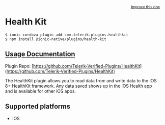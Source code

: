 <a style="float:right;font-size:12px;" href="http://github.com/danielsogl/awesome-cordova-plugins/edit/master/src/@awesome-cordova-plugins/plugins/health-kit/index.ts#L79">
  Improve this doc
</a>

# Health Kit

```
$ ionic cordova plugin add com.telerik.plugins.healthkit
$ npm install @ionic-native/plugins/health-kit
```

## [Usage Documentation](https://ionicframework.com/docs/native/health-kit/)

Plugin Repo: [https://github.com/Telerik-Verified-Plugins/HealthKit](https://github.com/Telerik-Verified-Plugins/HealthKit)

The HealthKit plugin allows you to read data from and write data to the iOS 8+ HealthKit framework.
Any data saved shows up in the iOS Health app and is available for other iOS apps.

## Supported platforms

- iOS
  


